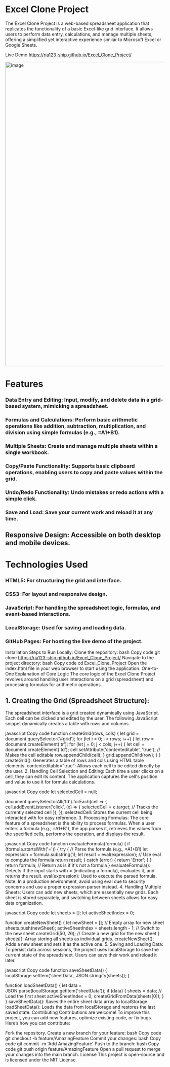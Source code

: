 # Excel Clone Project
The Excel Clone Project is a web-based spreadsheet application that replicates the functionality of a basic Excel-like grid interface. It allows users to perform data entry, calculations, and manage multiple sheets, offering a simplified yet interactive experience similar to Microsoft Excel or Google Sheets.

 Live Demo https://ria123-ship.github.io/Excel_Clone_Project/

 <img width="960" alt="image" src="https://github.com/user-attachments/assets/e89db986-0941-444f-9b80-2c6b035687c5" />


# Features
### Data Entry and Editing: Input, modify, and delete data in a grid-based system, mimicking a spreadsheet.
### Formulas and Calculations: Perform basic arithmetic operations like addition, subtraction, multiplication, and division using simple formulas (e.g., =A1+B1).
### Multiple Sheets: Create and manage multiple sheets within a single workbook.
### Copy/Paste Functionality: Supports basic clipboard operations, enabling users to copy and paste values within the grid.
### Undo/Redo Functionality: Undo mistakes or redo actions with a simple click.
### Save and Load: Save your current work and reload it at any time.
## Responsive Design: Accessible on both desktop and mobile devices.
# Technologies Used
### HTML5: For structuring the grid and interface.
### CSS3: For layout and responsive design.
### JavaScript: For handling the spreadsheet logic, formulas, and event-based interactions.
### LocalStorage: Used for saving and loading data.
### GitHub Pages: For hosting the live demo of the project.
Installation
Steps to Run Locally:
Clone the repository:
bash
Copy code
git clone https://ria123-ship.github.io/Excel_Clone_Project/
Navigate to the project directory:
bash
Copy code
cd Excel_Clone_Project
Open the index.html file in your web browser to start using the application.
One-to-One Explanation of Core Logic
The core logic of the Excel Clone Project revolves around handling user interactions on a grid (spreadsheet) and processing formulas for arithmetic operations.

## 1. Creating the Grid (Spreadsheet Structure):
The spreadsheet interface is a grid created dynamically using JavaScript. Each cell can be clicked and edited by the user. The following JavaScript snippet dynamically creates a table with rows and columns.

javascript
Copy code
function createGrid(rows, cols) {
    let grid = document.querySelector('#grid');
    for (let i = 0; i < rows; i++) {
        let row = document.createElement('tr');
        for (let j = 0; j < cols; j++) {
            let cell = document.createElement('td');
            cell.setAttribute('contenteditable', 'true');  // Makes the cell editable
            row.appendChild(cell);
        }
        grid.appendChild(row);
    }
}
createGrid(): Generates a table of rows and cols using HTML table elements.
contenteditable="true": Allows each cell to be edited directly by the user.
2. Handling Cell Selection and Editing:
Each time a user clicks on a cell, they can edit its content. The application captures the cell's position and value to use it for formula calculations.

javascript
Copy code
let selectedCell = null;

document.querySelectorAll('td').forEach(cell => {
    cell.addEventListener('click', (e) => {
        selectedCell = e.target;  // Tracks the currently selected cell
    });
});
selectedCell: Stores the current cell being interacted with for easy reference.
3. Processing Formulas:
The core feature of a spreadsheet is the ability to process formulas. When a user enters a formula (e.g., =A1+B1), the app parses it, retrieves the values from the specified cells, performs the operation, and displays the result.

javascript
Copy code
function evaluateFormula(formula) {
    if (formula.startsWith('=')) {
        try {
            // Parse the formula (e.g., =A1+B1)
            let expression = formula.substring(1);
            let result = eval(expression);  // Use eval to compute the formula
            return result;
        } catch (error) {
            return 'Error';
        }
    }
    return formula;  // Return as is if it's not a formula
}
evaluateFormula(): Detects if the input starts with = (indicating a formula), evaluates it, and returns the result.
eval(expression): Used to execute the parsed formula. Note: In a production environment, avoid using eval due to security concerns and use a proper expression parser instead.
4. Handling Multiple Sheets:
Users can add new sheets, which are essentially new grids. Each sheet is stored separately, and switching between sheets allows for easy data organization.

javascript
Copy code
let sheets = [];
let activeSheetIndex = 0;

function createNewSheet() {
    let newSheet = [];  // Empty array for new sheet
    sheets.push(newSheet);
    activeSheetIndex = sheets.length - 1;  // Switch to the new sheet
    createGrid(50, 26);  // Create a new grid for the new sheet
}
sheets[]: Array storing all sheets as individual grids.
createNewSheet(): Adds a new sheet and sets it as the active one.
5. Saving and Loading Data:
To persist data across sessions, the project uses localStorage to save the current state of the spreadsheet. Users can save their work and reload it later.

javascript
Copy code
function saveSheetData() {
    localStorage.setItem('sheetData', JSON.stringify(sheets));
}

function loadSheetData() {
    let data = JSON.parse(localStorage.getItem('sheetData'));
    if (data) {
        sheets = data;
        // Load the first sheet
        activeSheetIndex = 0;
        createGridFromData(sheets[0]);
    }
}
saveSheetData(): Saves the entire sheet data array to localStorage.
loadSheetData(): Loads the data from localStorage and restores the last saved state.
Contributing
Contributions are welcome! To improve this project, you can add new features, optimize existing code, or fix bugs. Here’s how you can contribute:

Fork the repository.
Create a new branch for your feature:
bash
Copy code
git checkout -b feature/AmazingFeature
Commit your changes:
bash
Copy code
git commit -m 'Add AmazingFeature'
Push to the branch:
bash
Copy code
git push origin feature/AmazingFeature
Open a pull request to merge your changes into the main branch.
License
This project is open-source and is licensed under the MIT License.
